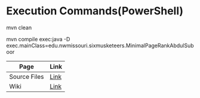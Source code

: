 # Execution Commands(PowerShell)

mvn clean


 mvn compile exec:java -D exec.mainClass=edu.nwmissouri.sixmusketeers.MinimalPageRankAbdulSuboor 


|Page|Link|
|---|---|
|Source Files|[Link](https://github.com/AbdulSuboor-Syed/Beam-Java-Section02/tree/main/Abdul-Suboor-Syed-WorkSpace/src/main/java/edu/nwmissouri/sixmusketeers)|
|Wiki|[Link]( https://github.com/AbdulSuboor-Syed/Beam-Java-Section02/wiki/Abdul-Suboor,-Syed )|
